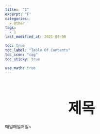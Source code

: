 ```yaml
---
title:  "I"
excerpt: "F"
categories:
  - Other
tags:
  - 1
last_modified_at: 2021-03-09

toc: true
toc_label: "Table Of Contents"
toc_icon: "cog"
toc_sticky: true

use_math: true
---
```


<br>

# <center><font size="15"> 제목 </font></center>

매일매일매일~

<BR>

<br>